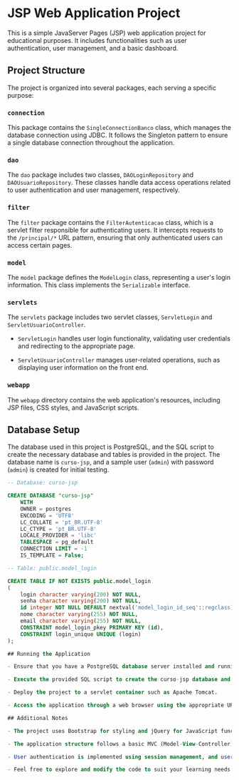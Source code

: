 # JSP Web Application Project

This is a simple JavaServer Pages (JSP) web application project for educational purposes. It includes functionalities such as user authentication, user management, and a basic dashboard.

## Project Structure

The project is organized into several packages, each serving a specific purpose:

### `connection`

This package contains the `SingleConnectionBanco` class, which manages the database connection using JDBC. It follows the Singleton pattern to ensure a single database connection throughout the application.

### `dao`

The `dao` package includes two classes, `DAOLoginRepository` and `DAOUsuarioRepository`. These classes handle data access operations related to user authentication and user management, respectively.

### `filter`

The `filter` package contains the `FilterAutenticacao` class, which is a servlet filter responsible for authenticating users. It intercepts requests to the `/principal/*` URL pattern, ensuring that only authenticated users can access certain pages.

### `model`

The `model` package defines the `ModelLogin` class, representing a user's login information. This class implements the `Serializable` interface.

### `servlets`

The `servlets` package includes two servlet classes, `ServletLogin` and `ServletUsuarioController`. 

- `ServletLogin` handles user login functionality, validating user credentials and redirecting to the appropriate page.
  
- `ServletUsuarioController` manages user-related operations, such as displaying user information on the front end.

### `webapp`

The `webapp` directory contains the web application's resources, including JSP files, CSS styles, and JavaScript scripts.

## Database Setup

The database used in this project is PostgreSQL, and the SQL script to create the necessary database and tables is provided in the project. The database name is `curso-jsp`, and a sample user (`admin`) with password (`admin`) is created for initial testing.

```sql
-- Database: curso-jsp

CREATE DATABASE "curso-jsp"
    WITH
    OWNER = postgres
    ENCODING = 'UTF8'
    LC_COLLATE = 'pt_BR.UTF-8'
    LC_CTYPE = 'pt_BR.UTF-8'
    LOCALE_PROVIDER = 'libc'
    TABLESPACE = pg_default
    CONNECTION LIMIT = -1
    IS_TEMPLATE = False;

-- Table: public.model_login

CREATE TABLE IF NOT EXISTS public.model_login
(
    login character varying(200) NOT NULL,
    senha character varying(200) NOT NULL,
    id integer NOT NULL DEFAULT nextval('model_login_id_seq'::regclass),
    nome character varying(255) NOT NULL,
    email character varying(255) NOT NULL,
    CONSTRAINT model_login_pkey PRIMARY KEY (id),
    CONSTRAINT login_unique UNIQUE (login)
);

## Running the Application

- Ensure that you have a PostgreSQL database server installed and running.

- Execute the provided SQL script to create the curso-jsp database and tables.

- Deploy the project to a servlet container such as Apache Tomcat.

- Access the application through a web browser using the appropriate URL.

## Additional Notes

- The project uses Bootstrap for styling and jQuery for JavaScript functionality. These libraries are included via CDN links.

- The application structure follows a basic MVC (Model-View-Controller) pattern.

- User authentication is implemented using session management, and user credentials are stored in the database.

- Feel free to explore and modify the code to suit your learning needs. If you have any questions or encounter issues, please refer to the provided code comments or seek assistance in relevant programming forums.



